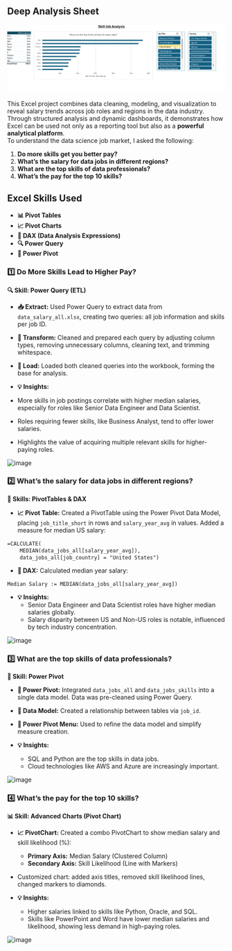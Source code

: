 ## Deep Analysis Sheet

![Deep Analysis Sheet Demo](screenshots/Salary_demo_3.gif)

This Excel project combines data cleaning, modeling, and visualization to reveal salary trends across job roles and regions in the data industry.  
Through structured analysis and dynamic dashboards, it demonstrates how Excel can be used not only as a reporting tool but also as a **powerful analytical platform**.  
To understand the data science job market, I asked the following:

1. **Do more skills get you better pay?**
2. **What’s the salary for data jobs in different regions?**
3. **What are the top skills of data professionals?**
4. **What’s the pay for the top 10 skills?**

## Excel Skills Used

- **📊 Pivot Tables**
- **📈 Pivot Charts**
- **🧮 DAX (Data Analysis Expressions)**
- **🔍 Power Query**
- **💪 Power Pivot**


### 1️⃣ Do More Skills Lead to Higher Pay?

**🔍 Skill: Power Query (ETL)**


- **📥 Extract:** Used Power Query to extract data from `data_salary_all.xlsx`, creating two queries: all job information and skills per job ID.


- **🔄 Transform:** Cleaned and prepared each query by adjusting column types, removing unnecessary columns, cleaning text, and trimming whitespace.


- **🔗 Load:** Loaded both cleaned queries into the workbook, forming the base for analysis.


- **💡 Insights:**
- More skills in job postings correlate with higher median salaries, especially for roles like Senior Data Engineer and Data Scientist.
- Roles requiring fewer skills, like Business Analyst, tend to offer lower salaries.
- Highlights the value of acquiring multiple relevant skills for higher-paying roles.
  
<img width="600" height="308" alt="image" src="https://github.com/user-attachments/assets/b0e2787f-75e0-43b5-853e-b68786ecf7d4" />


### 2️⃣ What’s the salary for data jobs in different regions?

**🧮 Skills: PivotTables & DAX**

- **📈 Pivot Table:** Created a PivotTable using the Power Pivot Data Model, placing `job_title_short` in rows and `salary_year_avg` in values. Added a measure for median US salary:
```DAX
=CALCULATE(
    MEDIAN(data_jobs_all[salary_year_avg]),
    data_jobs_all[job_country] = "United States")
```

- **🧮 DAX:** Calculated median year salary:
```DAX
Median Salary := MEDIAN(data_jobs_all[salary_year_avg])
```

- **💡 Insights:**
  - Senior Data Engineer and Data Scientist roles have higher median salaries globally.
  - Salary disparity between US and Non-US roles is notable, influenced by tech industry concentration.

<img width="600" height="266" alt="image" src="https://github.com/user-attachments/assets/f7f12faa-485b-4a68-af1c-93e531b49ebe" />

### 3️⃣ What are the top skills of data professionals?

**🔧 Skill: Power Pivot**

- **💪 Power Pivot:** Integrated `data_jobs_all` and `data_jobs_skills` into a single data model. Data was pre-cleaned using Power Query.
- **🔗 Data Model:** Created a relationship between tables via `job_id`.
- **📃 Power Pivot Menu:** Used to refine the data model and simplify measure creation.

- **💡 Insights:**
  - SQL and Python are the top skills in data jobs.
  - Cloud technologies like AWS and Azure are increasingly important.
<img width="600" height="234" alt="image" src="https://github.com/user-attachments/assets/f800627d-a6cc-47b7-9aa0-106a5de61e53" />

### 4️⃣ What’s the pay for the top 10 skills?

**📊 Skill: Advanced Charts (Pivot Chart)**

- **📈 PivotChart:** Created a combo PivotChart to show median salary and skill likelihood (%):
  - **Primary Axis:** Median Salary (Clustered Column)
  - **Secondary Axis:** Skill Likelihood (Line with Markers)
- Customized chart: added axis titles, removed skill likelihood lines, changed markers to diamonds.

- **💡 Insights:**
  - Higher salaries linked to skills like Python, Oracle, and SQL.
  - Skills like PowerPoint and Word have lower median salaries and likelihood, showing less demand in high-paying roles.

<img width="600" height="302" alt="image" src="https://github.com/user-attachments/assets/2b7fd278-d9af-47b8-a1cd-f706ea8e3f0e" />
